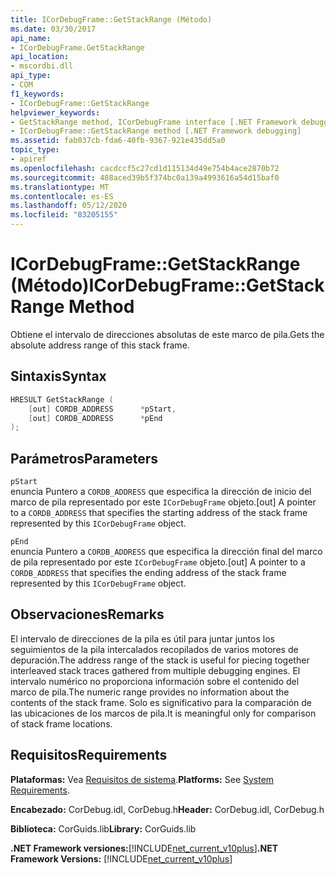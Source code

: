 ```yaml
---
title: ICorDebugFrame::GetStackRange (Método)
ms.date: 03/30/2017
api_name:
- ICorDebugFrame.GetStackRange
api_location:
- mscordbi.dll
api_type:
- COM
f1_keywords:
- ICorDebugFrame::GetStackRange
helpviewer_keywords:
- GetStackRange method, ICorDebugFrame interface [.NET Framework debugging]
- ICorDebugFrame::GetStackRange method [.NET Framework debugging]
ms.assetid: fab037cb-fda6-40fb-9367-921e435dd5a0
topic_type:
- apiref
ms.openlocfilehash: cacdccf5c27cd1d115134d49e754b4ace2870b72
ms.sourcegitcommit: 488aced39b5f374bc0a139a4993616a54d15baf0
ms.translationtype: MT
ms.contentlocale: es-ES
ms.lasthandoff: 05/12/2020
ms.locfileid: "83205155"
---
```

# <a name="icordebugframegetstackrange-method"></a><span data-ttu-id="f1fd7-102">ICorDebugFrame::GetStackRange (Método)</span><span class="sxs-lookup"><span data-stu-id="f1fd7-102">ICorDebugFrame::GetStackRange Method</span></span>
<span data-ttu-id="f1fd7-103">Obtiene el intervalo de direcciones absolutas de este marco de pila.</span><span class="sxs-lookup"><span data-stu-id="f1fd7-103">Gets the absolute address range of this stack frame.</span></span>  
  
## <a name="syntax"></a><span data-ttu-id="f1fd7-104">Sintaxis</span><span class="sxs-lookup"><span data-stu-id="f1fd7-104">Syntax</span></span>  
  
```cpp  
HRESULT GetStackRange (  
    [out] CORDB_ADDRESS      *pStart,
    [out] CORDB_ADDRESS      *pEnd  
);  
```  
  
## <a name="parameters"></a><span data-ttu-id="f1fd7-105">Parámetros</span><span class="sxs-lookup"><span data-stu-id="f1fd7-105">Parameters</span></span>  
 `pStart`  
 <span data-ttu-id="f1fd7-106">enuncia Puntero a `CORDB_ADDRESS` que especifica la dirección de inicio del marco de pila representado por este `ICorDebugFrame` objeto.</span><span class="sxs-lookup"><span data-stu-id="f1fd7-106">[out] A pointer to a `CORDB_ADDRESS` that specifies the starting address of the stack frame represented by this `ICorDebugFrame` object.</span></span>  
  
 `pEnd`  
 <span data-ttu-id="f1fd7-107">enuncia Puntero a `CORDB_ADDRESS` que especifica la dirección final del marco de pila representado por este `ICorDebugFrame` objeto.</span><span class="sxs-lookup"><span data-stu-id="f1fd7-107">[out] A pointer to a `CORDB_ADDRESS` that specifies the ending address of the stack frame represented by this `ICorDebugFrame` object.</span></span>  
  
## <a name="remarks"></a><span data-ttu-id="f1fd7-108">Observaciones</span><span class="sxs-lookup"><span data-stu-id="f1fd7-108">Remarks</span></span>  
 <span data-ttu-id="f1fd7-109">El intervalo de direcciones de la pila es útil para juntar juntos los seguimientos de la pila intercalados recopilados de varios motores de depuración.</span><span class="sxs-lookup"><span data-stu-id="f1fd7-109">The address range of the stack is useful for piecing together interleaved stack traces gathered from multiple debugging engines.</span></span> <span data-ttu-id="f1fd7-110">El intervalo numérico no proporciona información sobre el contenido del marco de pila.</span><span class="sxs-lookup"><span data-stu-id="f1fd7-110">The numeric range provides no information about the contents of the stack frame.</span></span> <span data-ttu-id="f1fd7-111">Solo es significativo para la comparación de las ubicaciones de los marcos de pila.</span><span class="sxs-lookup"><span data-stu-id="f1fd7-111">It is meaningful only for comparison of stack frame locations.</span></span>  
  
## <a name="requirements"></a><span data-ttu-id="f1fd7-112">Requisitos</span><span class="sxs-lookup"><span data-stu-id="f1fd7-112">Requirements</span></span>  
 <span data-ttu-id="f1fd7-113">**Plataformas:** Vea [Requisitos de sistema](../../get-started/system-requirements.md).</span><span class="sxs-lookup"><span data-stu-id="f1fd7-113">**Platforms:** See [System Requirements](../../get-started/system-requirements.md).</span></span>  
  
 <span data-ttu-id="f1fd7-114">**Encabezado:** CorDebug.idl, CorDebug.h</span><span class="sxs-lookup"><span data-stu-id="f1fd7-114">**Header:** CorDebug.idl, CorDebug.h</span></span>  
  
 <span data-ttu-id="f1fd7-115">**Biblioteca:** CorGuids.lib</span><span class="sxs-lookup"><span data-stu-id="f1fd7-115">**Library:** CorGuids.lib</span></span>  
  
 <span data-ttu-id="f1fd7-116">**.NET Framework versiones:**[!INCLUDE[net_current_v10plus](../../../../includes/net-current-v10plus-md.md)]</span><span class="sxs-lookup"><span data-stu-id="f1fd7-116">**.NET Framework Versions:** [!INCLUDE[net_current_v10plus](../../../../includes/net-current-v10plus-md.md)]</span></span>
